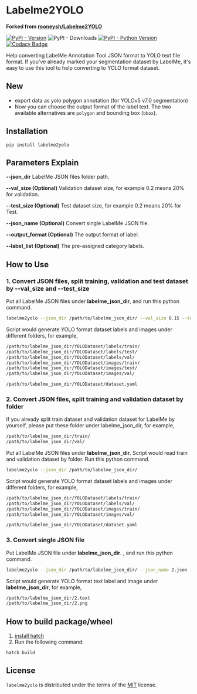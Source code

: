 # Labelme2YOLO

**Forked from [rooneysh/Labelme2YOLO](https://github.com/rooneysh/Labelme2YOLO)**

[![PyPI - Version](https://img.shields.io/pypi/v/labelme2yolo.svg)](https://pypi.org/project/labelme2yolo)
![PyPI - Downloads](https://img.shields.io/pypi/dm/labelme2yolo?style=flat)
[![PyPI - Python Version](https://img.shields.io/pypi/pyversions/labelme2yolo.svg)](https://pypi.org/project/labelme2yolo)
[![Codacy Badge](https://app.codacy.com/project/badge/Grade/12122fe86f8643c4aa5667c20d528f61)](https://www.codacy.com/gh/GreatV/labelme2yolo/dashboard?utm_source=github.com\&utm_medium=referral\&utm_content=GreatV/labelme2yolo\&utm_campaign=Badge_Grade)

Help converting LabelMe Annotation Tool JSON format to YOLO text file format.
If you've already marked your segmentation dataset by LabelMe, it's easy to use this tool to help converting to YOLO format dataset.

## New

* export data as yolo polygon annotation (for YOLOv5 v7.0 segmentation)
* Now you can choose the output format of the label text. The two available alternatives are `polygon` and bounding box (`bbox`).

## Installation

```console
pip install labelme2yolo
```

## Parameters Explain

**--json\_dir** LabelMe JSON files folder path.

**--val\_size (Optional)** Validation dataset size, for example 0.2 means 20% for validation.

**--test\_size (Optional)** Test dataset size, for example 0.2 means 20% for Test.

**--json\_name (Optional)** Convert single LabelMe JSON file.

**--output\_format (Optional)** The output format of label.

**--label\_list (Optional)** The pre-assigned category labels.

## How to Use

### 1. Convert JSON files, split training, validation and test dataset by --val\_size and --test\_size

Put all LabelMe JSON files under **labelme\_json\_dir**, and run this python command.

```bash
labelme2yolo --json_dir /path/to/labelme_json_dir/ --val_size 0.15 --test_size 0.15
```

Script would generate YOLO format dataset labels and images under different folders, for example,

```bash
/path/to/labelme_json_dir/YOLODataset/labels/train/
/path/to/labelme_json_dir/YOLODataset/labels/test/
/path/to/labelme_json_dir/YOLODataset/labels/val/
/path/to/labelme_json_dir/YOLODataset/images/train/
/path/to/labelme_json_dir/YOLODataset/images/test/
/path/to/labelme_json_dir/YOLODataset/images/val/

/path/to/labelme_json_dir/YOLODataset/dataset.yaml
```

### 2. Convert JSON files, split training and validation dataset by folder

If you already split train dataset and validation dataset for LabelMe by yourself, please put these folder under labelme\_json\_dir, for example,

```bash
/path/to/labelme_json_dir/train/
/path/to/labelme_json_dir/val/
```

Put all LabelMe JSON files under **labelme\_json\_dir**.
Script would read train and validation dataset by folder.
Run this python command.

```bash
labelme2yolo --json_dir /path/to/labelme_json_dir/
```

Script would generate YOLO format dataset labels and images under different folders, for example,

```bash
/path/to/labelme_json_dir/YOLODataset/labels/train/
/path/to/labelme_json_dir/YOLODataset/labels/val/
/path/to/labelme_json_dir/YOLODataset/images/train/
/path/to/labelme_json_dir/YOLODataset/images/val/

/path/to/labelme_json_dir/YOLODataset/dataset.yaml
```

### 3. Convert single JSON file

Put LabelMe JSON file under **labelme\_json\_dir**. , and run this python command.

```bash
labelme2yolo --json_dir /path/to/labelme_json_dir/ --json_name 2.json
```

Script would generate YOLO format text label and image under **labelme\_json\_dir**, for example,

```bash
/path/to/labelme_json_dir/2.text
/path/to/labelme_json_dir/2.png
```

## How to build package/wheel

1. [install hatch](https://hatch.pypa.io/latest/install/)
2. Run the following command:

```shell
hatch build
```

## License

`labelme2yolo` is distributed under the terms of the [MIT](https://spdx.org/licenses/MIT.html) license.
